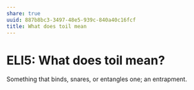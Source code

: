 ```yaml
---
share: true
uuid: 887b8bc3-3497-48e5-939c-840a40c16fcf
title: What does toil mean
---
```

# ELI5: What does toil mean?
Something that binds, snares, or entangles one; an entrapment.
